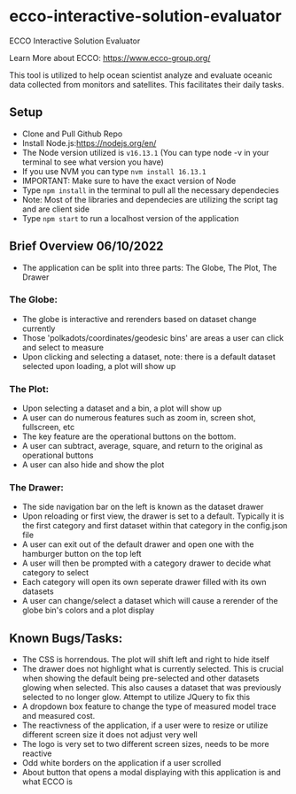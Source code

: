 # ecco-interactive-solution-evaluator
ECCO Interactive Solution Evaluator

Learn More about ECCO: https://www.ecco-group.org/

This tool is utilized to help ocean scientist analyze and evaluate oceanic data collected from monitors and satellites. This facilitates their daily tasks.

## Setup
- Clone and Pull Github Repo
- Install Node.js:https://nodejs.org/en/
- The Node version utilized is `v16.13.1` (You can type node -v in your terminal to see what version you have)
- If you use NVM you can type `nvm install 16.13.1`
- IMPORTANT: Make sure to have the exact version of Node
- Type `npm install` in the terminal to pull all the necessary dependecies
- Note: Most of the libraries and dependecies are utilizing the script tag and are client side
- Type `npm start` to run a localhost version of the application

## Brief Overview 06/10/2022
- The application can be split into three parts: The Globe, The Plot, The Drawer

### The Globe:
- The globe is interactive and rerenders based on dataset change currently
- Those 'polkadots/coordinates/geodesic bins' are areas a user can click and select to measure
- Upon clicking and selecting a dataset, note: there is a default dataset selected upon loading, a plot will show up

### The Plot:
- Upon selecting a dataset and a bin, a plot will show up
- A user can do numerous features such as zoom in, screen shot, fullscreen, etc
- The key feature are the operational buttons on the bottom.
- A user can subtract, average, square, and return to the original as operational buttons
- A user can also hide and show the plot

### The Drawer:
- The side navigation bar on the left is known as the dataset drawer
- Upon reloading or first view, the drawer is set to a default. Typically it is the first category and first dataset within that category in the config.json file
- A user can exit out of the default drawer and open one with the hamburger button on the top left
- A user will then be prompted with a category drawer to decide what category to select
- Each category will open its own seperate drawer filled with its own datasets
- A user can change/select a dataset which will cause a rerender of the globe bin's colors and a plot display

## Known Bugs/Tasks:
- The CSS is horrendous. The plot will shift left and right to hide itself
- The drawer does not highlight what is currently selected. This is crucial when showing the default being pre-selected and other datasets glowing when selected. This also causes a dataset that was previously selected to no longer glow. Attempt to utilize JQuery to fix this
- A dropdown box feature to change the type of measured model trace and measured cost.
- The reactivness of the application, if a user were to resize or utilize different screen size it does not adjust very well
- The logo is very set to two different screen sizes, needs to be more reactive
- Odd white borders on the application if a user scrolled
- About button that opens a modal displaying with this application is and what ECCO is
